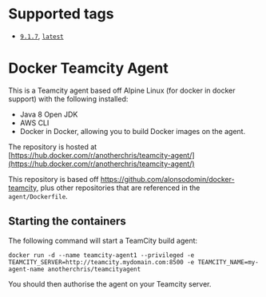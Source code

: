 # Supported tags

- [`9.1.7`](https://github.com/TotalJobsGroup/Docker-TeamcityAgent/), [`latest`](https://github.com/TotalJobsGroup/Docker-TeamcityAgent/)

# Docker Teamcity Agent

This is a Teamcity agent based off Alpine Linux (for docker in docker support) with the following installed:

- Java 8 Open JDK
- AWS CLI
- Docker in Docker, allowing you to build Docker images on the agent.

The repository is hosted at [https://hub.docker.com/r/anotherchris/teamcity-agent/](https://hub.docker.com/r/anotherchris/teamcity-agent/)


This repository is based off https://github.com/alonsodomin/docker-teamcity, plus other repositories that are referenced in the `agent/Dockerfile`.



## Starting the containers

The following command will start a TeamCity build agent:

```
docker run -d --name teamcity-agent1 --privileged -e TEAMCITY_SERVER=http://teamcity.mydomain.com:8500 -e TEAMCITY_NAME=my-agent-name anotherchris/teamcityagent
```

You should then authorise the agent on your Teamcity server.
